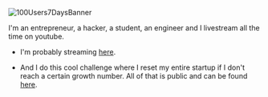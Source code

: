 <!--**AlekTurkmen/alekturkmen** is a ✨ _special_ ✨ repository because its `README.md` (this file) appears on your GitHub profile.-->
![100Users7DaysBanner](https://github.com/user-attachments/assets/25557ac1-6207-4554-bd85-5ad87d04dbc7)

I'm an entrepreneur, a hacker, a student, an engineer and I livestream all the time on youtube. 

- I'm probably streaming [here](https://www.youtube.com/@alekturkmen/streams).
    
- And I do this cool challenge where I reset my entire startup if I don't reach a certain growth number. All of that is public and can be found [here](https://alekturkmen.notion.site/100-Users-7-Days-Alek-Turkmen-1360c1259cce80aa95ebd4dabd8c379f?pvs=4).
